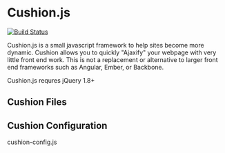 Cushion.js
=======
[![Build Status](https://travis-ci.org/albertleao/cushion.svg?branch=master)](https://travis-ci.org/albertleao/cushion)

Cushion.js is a small javascript framework to help sites become more dynamic. Cushion allows you to quickly "Ajaxify" your webpage with very little front end work. This is not a replacement or alternative to larger front end frameworks such as Angular, Ember, or Backbone.

Cushion.js requres jQuery 1.8+


## Cushion Files



## Cushion Configuration
cushion-config.js
